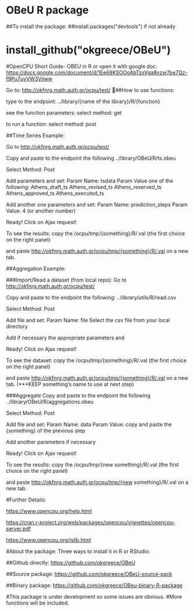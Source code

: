 # OBeU R package
##To install the package:
##install.packages("devtools") if not already
# install_github("okgreece/OBeU")


#OpenCPU Short Guide- OBEU in R 
or open it with google doc:
https://docs.google.com/document/d/1Ee68KSOOoAbTzsVga8vzw7be7Qz-f9Pu7uyVW3Viiww


Go to: http://okfnrg.math.auth.gr/ocpu/test/

##How to use functions:

type to the endpoint:
../library/{name of the library}/R/{function}

see the function parameters:
select method: get

to run a function:
select method: post


##Time Series Example:

Go to http://okfnrg.math.auth.gr/ocpu/test/

Copy and paste to the endpoint the following
../library/OBeU/R/ts.obeu

Select Method: Post

Add parameters and set:
Param Name: tsdata
Param Value one of the following:
Athens_draft_ts
Athens_revised_ts
Athens_reserved_ts
Athens_approved_ts
Athens_executed_ts



Add another one parameters and set:
Param Name: prediction_steps
Param Value: 4 (or another number)

Ready! Click on Ajax request!

To see the results: copy the /ocpu/tmp/{something}/R/.val (the first choice on the right panel)

and paste http://okfnrg.math.auth.gr/ocpu/tmp/{something}/R/.val on a new tab.


##Aggregation Example:

  ###Import/Read a dataset (from local repo):
Go to http://okfnrg.math.auth.gr/ocpu/test/

 Copy and paste to the endpoint the following:
../library/utils/R/read.csv

Select Method: Post

Add file and set:
Param Name: file
Select the csv file from your local directory

Add if necessary the appropriate parameters and

Ready! Click on Ajax request!

To see the dataset: copy the /ocpu/tmp/{something}/R/.val (the first choice on the right panel)

and paste http://okfnrg.math.auth.gr/ocpu/tmp/{something}/R/.val on a new tab. 
(***KEEP something’s name to use at next step)

  ###Aggregate
Copy and paste to the endpoint the following
../library/OBeU/R/aggregations.obeu

Select Method: Post

Add file and set:
Param Name: data
Param Value: copy and paste the {something} of the previous step

Add another parameters if necessary

Ready! Click on Ajax request!

To see the results: copy the /ocpu/tmp/{new something}/R/.val (the first choice on the right panel)

and paste http://okfnrg.math.auth.gr/ocpu/tmp/{new something}/R/.val on a new tab.


#Further Details:

https://www.opencpu.org/help.html

https://cran.r-project.org/web/packages/opencpu/vignettes/opencpu-server.pdf

https://www.opencpu.org/jslib.html


#About the package:
Three ways to install it in R or RStudio:

##Github directly:
https://github.com/okgreece/OBeU

##Source package:
https://github.com/okgreece/OBeU-source-pack

##Binary package:
https://github.com/okgreece/OBeu-binary-R-package

#This package is under development so some issues are obvious.
#More functions will be included.



